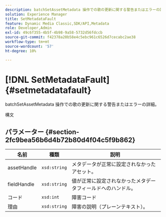 ```yaml
---
description: batchSetAssetMetadata 操作での歌の更新に関する警告またはエラーの詳細。
solution: Experience Manager
title: SetMetadataFault
feature: Dynamic Media Classic,SDK/API,Metadata
role: Developer,Admin
exl-id: 49c6f355-4b5f-4b98-9a58-5732d56fdccb
source-git-commit: f42378a20b58e4c5ebc961c6526d7cecabc2ae38
workflow-type: tm+mt
source-wordcount: '57'
ht-degree: 10%

---
```


# [!DNL SetMetadataFault]{#setmetadatafault}

batchSetAssetMetadata 操作での歌の更新に関する警告またはエラーの詳細。

構文

## パラメーター {#section-2fc9bea56b6d4b72b80d4f04c5f9b862}

| 名前 | 種類 | 説明 |
|---|---|---|
| assetHandle | `xsd:string` | メタデータが正常に設定されなかったアセット。 |
| fieldHandle | `xsd:string` | 値が正常に設定されなかったメタデータフィールドへのハンドル。 |
| コード | `xsd:int` | 障害コード |
| 理由 | `xsd:string` | 障害の説明（プレーンテキスト）。 |
